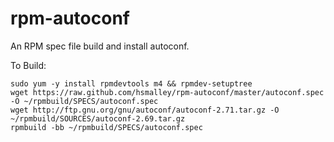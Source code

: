 rpm-autoconf
============

An RPM spec file build and install autoconf.

To Build:

```shell
sudo yum -y install rpmdevtools m4 && rpmdev-setuptree
wget https://raw.github.com/hsmalley/rpm-autoconf/master/autoconf.spec -O ~/rpmbuild/SPECS/autoconf.spec
wget http://ftp.gnu.org/gnu/autoconf/autoconf-2.71.tar.gz -O  ~/rpmbuild/SOURCES/autoconf-2.69.tar.gz
rpmbuild -bb ~/rpmbuild/SPECS/autoconf.spec
```
